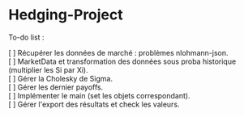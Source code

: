 # Hedging-Project

To-do list :

[ ] Récupérer les données de marché : problèmes nlohmann-json.  
[ ] MarketData et transformation des données sous proba historique (multiplier les Si par Xi).  
[ ] Gérer la Cholesky de Sigma.  
[ ] Gérer les dernier payoffs.  
[ ] Implémenter le main (set les objets correspondant).  
[ ] Gérer l'export des résultats et check les valeurs.  
